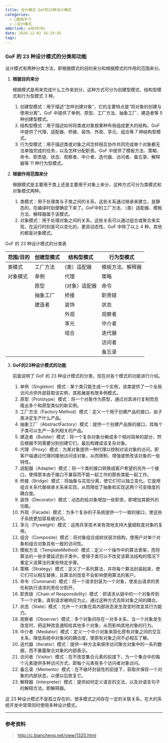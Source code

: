 ```yaml
---
title: 设计模式-GoF的23种设计模式
categories:
  - 🌙基础学习
  - ⭐设计模式
abbrlink: ad03970c
date: 2020-12-02 16:24:45
tags:
---
```


### GoF 的 23 种设计模式的分类和功能

设计模式有两种分类方法，即根据模式的目的来分和根据模式的作用的范围来分。

1. **根据目的来分**

    根据模式是用来完成什么工作来划分，这种方式可分为创建型模式、结构型模式和行为型模式 3 种。
    1. 创建型模式：用于描述“怎样创建对象”，它的主要特点是“将对象的创建与使用分离”。GoF 中提供了单例、原型、工厂方法、抽象工厂、建造者等 5 种创建型模式。
    2. 结构型模式：用于描述如何将类或对象按某种布局组成更大的结构，GoF 中提供了代理、适配器、桥接、装饰、外观、享元、组合等 7 种结构型模式。
    3. 行为型模式：用于描述类或对象之间怎样相互协作共同完成单个对象都无法单独完成的任务，以及怎样分配职责。GoF 中提供了模板方法、策略、命令、职责链、状态、观察者、中介者、迭代器、访问者、备忘录、解释器等 11 种行为型模式。


2. **根据作用范围来分**

    根据模式是主要用于类上还是主要用于对象上来分，这种方式可分为类模式和对象模式两种。
    1. 类模式：用于处理类与子类之间的关系，这些关系通过继承来建立，是静态的，在编译时刻便确定下来了。GoF中的工厂方法、（类）适配器、模板方法、解释器属于该模式。
    2. 对象模式：用于处理对象之间的关系，这些关系可以通过组合或聚合来实现，在运行时刻是可以变化的，更具动态性。GoF 中除了以上 4 种，其他的都是对象模式。

<!--more-->

GoF 的 23 种设计模式的分类表

| 范围/目的 | 创建型模式 | 结构型模式 | 行为型模式 |
| -------- | --------- | --------- | ---------- |
| 类模式 | 工厂方法 | (类）适配器 | 模板方法、解释器 |
| 对象模式 | 单例 | 代理 | 策略 |
|  | 原型 | (对象）适配器 | 命令 |
|  | 抽象工厂 | 桥接 | 职责链 |
|  | 建造者 | 装饰 | 状态 |
|  |  | 外观 | 观察者 |
|  |  | 享元 | 中介者 |
|  |  | 组合 | 迭代器 |
|  |  |  | 访问者 |
|  |  |  | 备忘录 |

3. **GoF的23种设计模式的功能**

    前面说明了 GoF 的 23 种设计模式的分类，现在对各个模式的功能进行介绍。
    1. 单例（Singleton）模式：某个类只能生成一个实例，该类提供了一个全局访问点供外部获取该实例，其拓展是有限多例模式。
    2. 原型（Prototype）模式：将一个对象作为原型，通过对其进行复制而克隆出多个和原型类似的新实例。
    3. 工厂方法（Factory Method）模式：定义一个用于创建产品的接口，由子类决定生产什么产品。
    4. 抽象工厂（AbstractFactory）模式：提供一个创建产品族的接口，其每个子类可以生产一系列相关的产品。
    5. 建造者（Builder）模式：将一个复杂对象分解成多个相对简单的部分，然后根据不同需要分别创建它们，最后构建成该复杂对象。
    6. 代理（Proxy）模式：为某对象提供一种代理以控制对该对象的访问。即客户端通过代理间接地访问该对象，从而限制、增强或修改该对象的一些特性。
    7. 适配器（Adapter）模式：将一个类的接口转换成客户希望的另外一个接口，使得原本由于接口不兼容而不能一起工作的那些类能一起工作。
    8. 桥接（Bridge）模式：将抽象与实现分离，使它们可以独立变化。它是用组合关系代替继承关系来实现，从而降低了抽象和实现这两个可变维度的耦合度。
    9. 装饰（Decorator）模式：动态的给对象增加一些职责，即增加其额外的功能。
    10. 外观（Facade）模式：为多个复杂的子系统提供一个一致的接口，使这些子系统更加容易被访问。
    11. 享元（Flyweight）模式：运用共享技术来有效地支持大量细粒度对象的复用。
    12. 组合（Composite）模式：将对象组合成树状层次结构，使用户对单个对象和组合对象具有一致的访问性。
    13. 模板方法（TemplateMethod）模式：定义一个操作中的算法骨架，而将算法的一些步骤延迟到子类中，使得子类可以不改变该算法结构的情况下重定义该算法的某些特定步骤。
    14. 策略（Strategy）模式：定义了一系列算法，并将每个算法封装起来，使它们可以相互替换，且算法的改变不会影响使用算法的客户。
    15. 命令（Command）模式：将一个请求封装为一个对象，使发出请求的责任和执行请求的责任分割开。
    16. 职责链（Chain of Responsibility）模式：把请求从链中的一个对象传到下一个对象，直到请求被响应为止。通过这种方式去除对象之间的耦合。
    17. 状态（State）模式：允许一个对象在其内部状态发生改变时改变其行为能力。
    18. 观察者（Observer）模式：多个对象间存在一对多关系，当一个对象发生改变时，把这种改变通知给其他多个对象，从而影响其他对象的行为。
    19. 中介者（Mediator）模式：定义一个中介对象来简化原有对象之间的交互关系，降低系统中对象间的耦合度，使原有对象之间不必相互了解。
    20. 迭代器（Iterator）模式：提供一种方法来顺序访问聚合对象中的一系列数据，而不暴露聚合对象的内部表示。
    21. 访问者（Visitor）模式：在不改变集合元素的前提下，为一个集合中的每个元素提供多种访问方式，即每个元素有多个访问者对象访问。
    22. 备忘录（Memento）模式：在不破坏封装性的前提下，获取并保存一个对象的内部状态，以便以后恢复它。
    23. 解释器（Interpreter）模式：提供如何定义语言的文法，以及对语言句子的解释方法，即解释器。

这 23 种设计模式不是孤立存在的，很多模式之间存在一定的关联关系，在大的系统开发中常常同时使用多种设计模式。

***

### 参考资料

 > <http://c.biancheng.net/view/1320.html>
